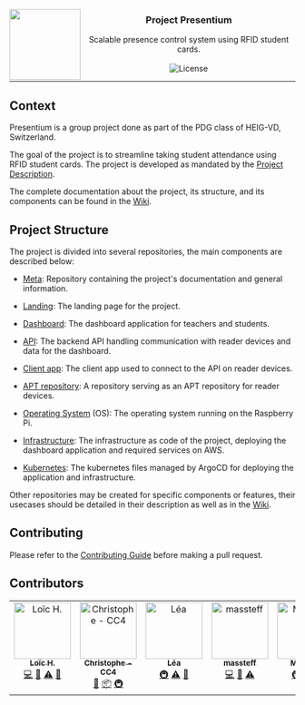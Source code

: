 <p>
<img align="left" width="125" height="125" src="https://avatars.githubusercontent.com/u/174350723?s=200&v=4">
<h3 align="center">
  Project Presentium
</h3>

<p align="center">
  Scalable presence control system using RFID student cards.
  <br/><br/>
  <img src="https://img.shields.io/badge/license-MIT-darkgreen" alt="License" />
</p>
</p>

---

## Context

Presentium is a group project done as part of the PDG class of HEIG-VD, Switzerland. 

The goal of the project is to streamline taking student attendance using RFID student cards.
The project is developed as mandated by the [Project Description](https://github.com/presentium/meta/wiki/Project-Description).

The complete documentation about the project, its structure, and its components can be found in the [Wiki][meta-wiki].

## Project Structure

The project is divided into several repositories, the main components are described below:

- [Meta][repo-meta]: Repository containing the project's documentation and general information.
- [Landing][repo-landing]: The landing page for the project.

- [Dashboard][repo-dashboard]: The dashboard application for teachers and students.
- [API][repo-api]: The backend API handling communication with reader devices and data for the dashboard.

- [Client app][repo-client-app]: The client app used to connect to the API on reader devices.
- [APT repository][repo-deb]: A repository serving as an APT repository for reader devices.
- [Operating System][repo-os] (OS): The operating system running on the Raspberry Pi.

- [Infrastructure][repo-infra]: The infrastructure as code of the project, deploying the dashboard application and required services on AWS.
- [Kubernetes][repo-k8s]: The kubernetes files managed by ArgoCD for deploying the application and infrastructure.


Other repositories may be created for specific components or features, their usecases should be detailed in their description as well as in the [Wiki][meta-wiki].

## Contributing

Please refer to the [Contributing Guide][contributing] before making a pull request.

## Contributors

<!-- ALL-CONTRIBUTORS-LIST:START - Do not remove or modify this section -->
<!-- prettier-ignore-start -->
<!-- markdownlint-disable -->
<table>
  <tbody>
    <tr>
      <td align="center" valign="top" width="14.28%"><a href="https://github.com/Lutonite"><img src="https://avatars.githubusercontent.com/u/21953109?v=4?s=100" width="100px;" alt="Loïc H."/><br /><sub><b>Loïc H.</b></sub></a><br /><a href="https://github.com/presentium/app/commits?author=Lutonite" title="Code">💻</a> <a href="https://github.com/presentium/app/commits?author=Lutonite" title="Documentation">📖</a> <a href="https://github.com/presentium/app/commits?author=Lutonite" title="Tests">⚠️</a> <a href="https://github.com/presentium/app/pulls?q=is%3Apr+reviewed-by%3ALutonite" title="Reviewed Pull Requests">👀</a></td>
      <td align="center" valign="top" width="14.28%"><a href="https://github.com/DACC4"><img src="https://avatars.githubusercontent.com/u/46499354?v=4?s=100" width="100px;" alt="Christophe - CC4"/><br /><sub><b>Christophe - CC4</b></sub></a><br /><a href="#tool-DACC4" title="Tools">🔧</a> <a href="#platform-DACC4" title="Packaging/porting to new platform">📦</a> <a href="#infra-DACC4" title="Infrastructure (Hosting, Build-Tools, etc)">🚇</a></td>
      <td align="center" valign="top" width="14.28%"><a href="https://github.com/spiritclaw"><img src="https://avatars.githubusercontent.com/u/46258367?v=4?s=100" width="100px;" alt="Léa"/><br /><sub><b>Léa</b></sub></a><br /><a href="#infra-spiritclaw" title="Infrastructure (Hosting, Build-Tools, etc)">🚇</a> <a href="https://github.com/presentium/app/commits?author=spiritclaw" title="Tests">⚠️</a> <a href="#tool-spiritclaw" title="Tools">🔧</a></td>
      <td align="center" valign="top" width="14.28%"><a href="https://github.com/massteff"><img src="https://avatars.githubusercontent.com/u/42839432?v=4?s=100" width="100px;" alt="massteff"/><br /><sub><b>massteff</b></sub></a><br /><a href="https://github.com/presentium/app/commits?author=massteff" title="Code">💻</a> <a href="https://github.com/presentium/app/commits?author=massteff" title="Documentation">📖</a> <a href="https://github.com/presentium/app/commits?author=massteff" title="Tests">⚠️</a></td>
      <td align="center" valign="top" width="14.28%"><a href="https://github.com/Mystere98"><img src="https://avatars.githubusercontent.com/u/38164068?v=4?s=100" width="100px;" alt="Mystere"/><br /><sub><b>Mystere</b></sub></a><br /><a href="#infra-Mystere98" title="Infrastructure (Hosting, Build-Tools, etc)">🚇</a> <a href="#security-Mystere98" title="Security">🛡️</a> <a href="#tool-Mystere98" title="Tools">🔧</a></td>
    </tr>
  </tbody>
</table>

<!-- markdownlint-restore -->
<!-- prettier-ignore-end -->

<!-- ALL-CONTRIBUTORS-LIST:END -->

[repo-meta]: https://github.com/presentium/meta
[repo-dashboard]: https://github.com/presentium/dashboard
[repo-api]: https://github.com/presentium/api
[repo-infra]: https://github.com/presentium/infrastructure
[repo-os]: https://github.com/presentium/os
[repo-landing]: https://github.com/presentium/landing
[repo-client-app]: https://github.com/presentium/rpi-client-app
[repo-deb]: https://github.com/presentium/deb
[repo-k8s]: https://github.com/presentium/kubernetes

[meta-wiki]: https://github.com/presentium/meta/wiki

[contributing]: https://github.com/presentium/meta/blob/main/CONTRIBUTING.md
[bill-of-specs]: https://github.com/presentium/meta/wiki/Cahier-des-charges
